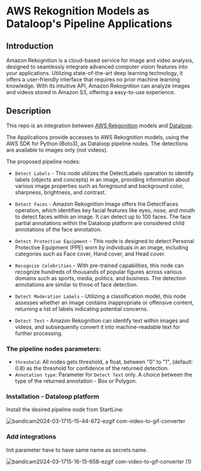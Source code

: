 # AWS Rekognition Models as Dataloop's Pipeline Applications

## Introduction

Amazon Rekognition is a cloud-based service for image and video analysis, designed to seamlessly integrate advanced 
computer vision features into your applications. Utilizing state-of-the-art deep learning technology, it offers a 
user-friendly interface that requires no prior machine learning knowledge. With its intuitive API, Amazon Rekognition 
can analyze images and videos stored in Amazon S3, offering a easy-to-use experience.


## Description

This repo is an integration between [AWS Rekgonition](https://docs.aws.amazon.com/rekognition/)
models and [Dataloop](https://dataloop.ai/).

The Applications provide accesses to AWS Rekognition models, using the AWS SDK for Python (Boto3), as Dataloop pipeline 
nodes. The detections are available to images only (not videos).

The proposed pipeline nodes:

* ```Detect Labels``` -  This node utilizes the DetectLabels operation to identify labels (objects and concepts) in 
an image, providing information about various image properties such as foreground and background color, sharpness, 
brightness, and contrast.


* ```Detect Faces``` - Amazon Rekognition Image offers the DetectFaces operation, which identifies key facial features 
like eyes, nose, and mouth to detect faces within an image. It can detect up to 100 faces. The face partial 
annotations within the Dataloop platform are considered child annotations of the face annotation.

* ```Detect Protective Equipment``` - This node is designed to detect Personal Protective Equipment (PPE) worn by 
individuals in an image, including categories such as Face cover, Hand cover, and Head cover.

* ```Recognize Celebrities``` - With pre-trained capabilities, this node can recognize hundreds of thousands of popular 
figures across various domains such as sports, media, politics, and business. The detection annotations are similar to 
those of face detection.

* ```Detect Moderation Labels``` - Utilizing a classification model, this node assesses whether an image contains 
inappropriate or offensive content, returning a list of labels indicating potential concerns.

* ```Detect Text``` - Amazon Rekognition can identify text within images and videos, and subsequently convert it into 
machine-readable text for further processing.

### The pipeline nodes parameters:

* ```threshold```: All nodes gets threshold, a float, between "0" to "1", (default: 0.8) as the threshold for 
confidence of the returned detection.
* ```Annotation type```: Parameter for ```Detect Text``` only. A choice between the type of the returned annotation - 
Box or Polygon.  

### Installation - Dataloop platform
Install the desired pipeline node from StartLine:


![bandicam2024-03-1715-15-44-872-ezgif com-video-to-gif-converter](https://github.com/dataloop-ai-apps/aws-rekognition-adapter/assets/152878248/4ccde44d-952b-4c42-935c-b2df554d1946)




### Add integrations
Init parameter have to have same name as secrets name.


![bandicam2024-03-1715-16-15-658-ezgif com-video-to-gif-converter (1)](https://github.com/dataloop-ai-apps/aws-rekognition-adapter/assets/152878248/5158b3f9-5e26-486e-b250-943917463920)


